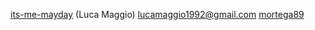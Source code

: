 [its-me-mayday](https://github.com/its-me-mayday) (Luca Maggio) <lucamaggio1992@gmail.com>
[mortega89](https://github.com/mortega89)

